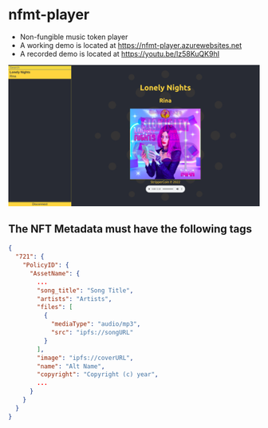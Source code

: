 # nfmt-player
- Non-fungible music token player
- A working demo is located at https://nfmt-player.azurewebsites.net
- A recorded demo is located at https://youtu.be/lz58KuQK9hI
<img src="screenshots/0_HomePage0.png"/>

## The NFT Metadata must have the following tags
```json
{
  "721": {
    "PolicyID": {
      "AssetName": {
        ...
        "song_title": "Song Title",
        "artists": "Artists",
        "files": [
          {
            "mediaType": "audio/mp3",
            "src": "ipfs://songURL"
          }
        ],
        "image": "ipfs://coverURL",
        "name": "Alt Name",
        "copyright": "Copyright (c) year",
        ...
      }
    }
  }
}
```
